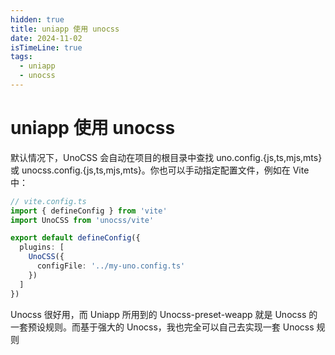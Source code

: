 ```yaml
---
hidden: true
title: uniapp 使用 unocss
date: 2024-11-02
isTimeLine: true
tags:
  - uniapp
  - unocss
---
```


# uniapp 使用 unocss

默认情况下，UnoCSS 会自动在项目的根目录中查找 uno.config.{js,ts,mjs,mts} 或 unocss.config.{js,ts,mjs,mts}。你也可以手动指定配置文件，例如在 Vite 中：

```ts
// vite.config.ts
import { defineConfig } from 'vite'
import UnoCSS from 'unocss/vite'

export default defineConfig({
  plugins: [
    UnoCSS({
      configFile: '../my-uno.config.ts'
    })
  ]
})
```

Unocss 很好用，而 Uniapp 所用到的 Unocss-preset-weapp 就是 Unocss 的一套预设规则。而基于强大的 Unocss，我也完全可以自己去实现一套 Unocss 规则
